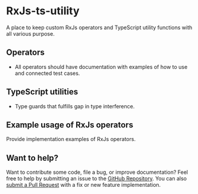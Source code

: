 # RxJs-ts-utility
A place to keep custom RxJs operators and TypeScript utility functions with all various purpose.

## Operators
* All operators should have documentation with examples of how to use and connected test cases.

## TypeScript utilities
* Type guards that fulfills gap in type interference.

## Example usage of RxJs operators
Provide implementation examples of RxJs operators.

## Want to help?
Want to contribute some code, file a bug, or improve documentation? Feel free to help by submitting an issue to the [GitHub Repository](https://github.com/erhise/rxjs-ts-utility). You can also [submit a Pull Request](https://github.com/erhise/rxjs-ts-utility/pulls) with a fix or new feature implementation.
